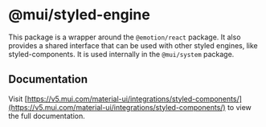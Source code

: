 # @mui/styled-engine

This package is a wrapper around the `@emotion/react` package.
It also provides a shared interface that can be used with other styled engines, like styled-components.
It is used internally in the `@mui/system` package.

## Documentation

<!-- #default-branch-switch -->

Visit [https://v5.mui.com/material-ui/integrations/styled-components/](https://v5.mui.com/material-ui/integrations/styled-components/) to view the full documentation.
